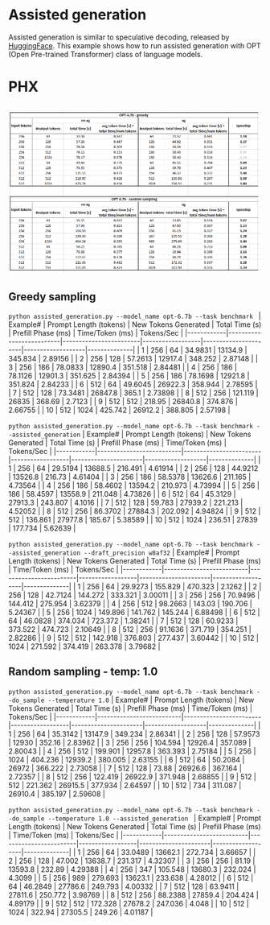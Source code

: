 # Assisted generation

Assisted generation is similar to speculative decoding, released by [HuggingFace](https://huggingface.co/blog/assisted-generation).
This example shows how to run assisted generation with OPT (Open Pre-trained Transformer) class of language models.


# PHX

## ![Speed up summary ](./ag-opt.png)


## Greedy sampling



```python assisted_generation.py --model_name opt-6.7b --task benchmark ```
|   Example# |   Prompt Length (tokens) |   New Tokens Generated |   Total Time (s) |   Prefill Phase (ms) |   Time/Token (ms) |   Tokens/Sec |
|------------|--------------------------|------------------------|------------------|----------------------|-------------------|--------------|
|          1 |                      256 |                     64 |          34.9831 |              13134.9 |           345.834 |      2.89156 |
|          2 |                      256 |                    128 |          57.2613 |              12917.4 |           348.252 |      2.87148 |
|          3 |                      256 |                    186 |          78.0833 |              12890.4 |           351.518 |      2.84481 |
|          4 |                      256 |                    186 |          78.1126 |              12901.3 |           351.625 |      2.84394 |
|          5 |                      256 |                    186 |          78.1698 |              12921.8 |           351.824 |      2.84233 |
|          6 |                      512 |                     64 |          49.6045 |              26922.3 |           358.944 |      2.78595 |
|          7 |                      512 |                    128 |          73.3481 |              26847.8 |           365.1   |      2.73898 |
|          8 |                      512 |                    256 |         121.119  |              26835   |           368.69  |      2.7123  |
|          9 |                      512 |                    512 |         218.95   |              26840.8 |           374.876 |      2.66755 |
|         10 |                      512 |                   1024 |         425.742  |              26912.2 |           388.805 |      2.57198 |

```python assisted_generation.py --model_name opt-6.7b --task benchmark --assisted_generation```
|   Example# |   Prompt Length (tokens) |   New Tokens Generated |   Total Time (s) |   Prefill Phase (ms) |   Time/Token (ms) |   Tokens/Sec |
|------------|--------------------------|------------------------|------------------|----------------------|-------------------|--------------|
|          1 |                      256 |                     64 |          29.5194 |              13688.5 |           216.491 |      4.61914 |
|          2 |                      256 |                    128 |          44.9212 |              13526.8 |           216.73  |      4.61404 |
|          3 |                      256 |                    186 |          58.5378 |              13626.6 |           211.165 |      4.73564 |
|          4 |                      256 |                    186 |          58.4602 |              13594.2 |           210.973 |      4.73994 |
|          5 |                      256 |                    186 |          58.4597 |              13558.9 |           211.048 |      4.73826 |
|          6 |                      512 |                     64 |          45.3129 |              27913.3 |           243.807 |      4.1016  |
|          7 |                      512 |                    128 |          59.783  |              27939.2 |           221.213 |      4.52052 |
|          8 |                      512 |                    256 |          86.3702 |              27884.3 |           202.092 |      4.94824 |
|          9 |                      512 |                    512 |         136.861  |              27977.8 |           185.67  |      5.38589 |
|         10 |                      512 |                   1024 |         236.51   |              27839   |           177.734 |      5.62639 |

```python assisted_generation.py --model_name opt-6.7b --task benchmark --assisted_generation --draft_precision w8af32```
|   Example# |   Prompt Length (tokens) |   New Tokens Generated |   Total Time (s) |   Prefill Phase (ms) |   Time/Token (ms) |   Tokens/Sec |
|------------|--------------------------|------------------------|------------------|----------------------|-------------------|--------------|
|          1 |                      256 |                     64 |          29.9273 |              155.829 |           470.323 |      2.1262  |
|          2 |                      256 |                    128 |          42.7124 |              144.272 |           333.321 |      3.00011 |
|          3 |                      256 |                    256 |          70.9496 |              144.412 |           275.954 |      3.62379 |
|          4 |                      256 |                    512 |          98.2663 |              143.03  |           190.706 |      5.24367 |
|          5 |                      256 |                   1024 |         149.896  |              141.762 |           145.244 |      6.88498 |
|          6 |                      512 |                     64 |          46.0828 |              374.034 |           723.372 |      1.38241 |
|          7 |                      512 |                    128 |          60.9233 |              373.522 |           474.723 |      2.10649 |
|          8 |                      512 |                    256 |          91.1636 |              371.719 |           354.251 |      2.82286 |
|          9 |                      512 |                    512 |         142.918  |              376.803 |           277.437 |      3.60442 |
|         10 |                      512 |                   1024 |         271.592  |              374.419 |           263.378 |      3.79682 |


## Random sampling - temp: 1.0


```python assisted_generation.py --model_name opt-6.7b --task benchmark --do_sample --temperature 1.0```
|   Example# |   Prompt Length (tokens) |   New Tokens Generated |   Total Time (s) |   Prefill Phase (ms) |   Time/Token (ms) |   Tokens/Sec |
|------------|--------------------------|------------------------|------------------|----------------------|-------------------|--------------|
|          1 |                      256 |                     64 |          35.3142 |              13147.9 |           349.234 |      2.86341 |
|          2 |                      256 |                    128 |          57.9573 |              12930   |           352.16  |      2.83962 |
|          3 |                      256 |                    256 |         104.594  |              12926.4 |           357.089 |      2.80043 |
|          4 |                      256 |                    512 |         199.901  |              12957.8 |           363.393 |      2.75184 |
|          5 |                      256 |                   1024 |         404.236  |              12939.2 |           380.005 |      2.63155 |
|          6 |                      512 |                     64 |          50.2084 |              26972   |           366.222 |      2.73058 |
|          7 |                      512 |                    128 |          73.88   |              26926.6 |           367.164 |      2.72357 |
|          8 |                      512 |                    256 |         122.419  |              26922.9 |           371.948 |      2.68855 |
|          9 |                      512 |                    512 |         221.362  |              26915.5 |           377.934 |      2.64597 |
|         10 |                      512 |                    734 |         311.087  |              26910.4 |           385.197 |      2.59608 |

```python assisted_generation.py --model_name opt-6.7b --task benchmark --do_sample --temperature 1.0 --assisted_generation ```
|   Example# |   Prompt Length (tokens) |   New Tokens Generated |   Total Time (s) |   Prefill Phase (ms) |   Time/Token (ms) |   Tokens/Sec |
|------------|--------------------------|------------------------|------------------|----------------------|-------------------|--------------|
|          1 |                      256 |                     64 |          33.0489 |              13662.1 |           272.734 |      3.66657 |
|          2 |                      256 |                    128 |          47.002  |              13638.7 |           231.317 |      4.32307 |
|          3 |                      256 |                    256 |          81.19   |              13593.8 |           232.89  |      4.29388 |
|          4 |                      256 |                    347 |         105.548  |              13680.3 |           232.024 |      4.3099  |
|          5 |                      256 |                    989 |         279.693  |              13623.1 |           233.638 |      4.28012 |
|          6 |                      512 |                     64 |          46.2849 |              27786.6 |           249.793 |      4.00332 |
|          7 |                      512 |                    128 |          63.9411 |              27811.6 |           250.772 |      3.98769 |
|          8 |                      512 |                    256 |          88.2388 |              27859.4 |           204.424 |      4.89179 |
|          9 |                      512 |                    512 |         172.328  |              27678.2 |           247.036 |      4.048   |
|         10 |                      512 |                   1024 |         322.94   |              27305.5 |           249.26  |      4.01187 |
